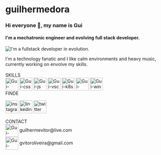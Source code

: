 # guilhermedora
### Hi everyone 👋, my name is Gui
#### I'm a mechatronic engineer and evolving full stack developer.
![I'm a fullstack developer in evolution.](https://64.media.tumblr.com/eeed5de8c485d326f2218c31743c52a6/6530495f168d34a1-0b/s540x810/282a24388b5861d794f050b1a0f409eedb83c8d7.jpg)
<div style="display: inline-block;"> 
I'm a technology fanatic and I like calm environments and heavy music, currently working on envolve my skills. 
<br>
<br>
SKILLS
<br>
<img align="center" alt="Gui-html" height="40" src="https://user-images.githubusercontent.com/103836216/164468896-81a36c76-ab2e-4a21-a3b1-be2cca843e68.png" />
<img align="center" alt="Gui-css" height="40" src="https://user-images.githubusercontent.com/103836216/164469302-1fa2710c-4915-49a6-be39-1a3d6fc8a763.png" />
<img align="center" alt="Gui-js" height="40" src="https://user-images.githubusercontent.com/103836216/164469558-3b45ab8d-2ab0-40f0-887c-2aa22c84c771.png" />
<img align="center" alt="Gui-vsc" height="40" src="https://user-images.githubusercontent.com/103836216/164471099-ef2d9cde-5791-4e92-94eb-4369289a3b9d.png" />  
<img align="center" alt="Gui-k8s" height="40" src="https://user-images.githubusercontent.com/103836216/164469858-3e68177c-671b-4962-bb88-17e734734c26.png" />
<img align="center" alt="Gui-linux" height="40" src="https://user-images.githubusercontent.com/103836216/164470406-141f2036-2330-41d2-bc84-3ccdc25479b7.png" />
<img align="center" alt="Gui-win" height="40" src="https://user-images.githubusercontent.com/103836216/164470554-3a93df32-476b-46ad-b3b9-bf826c778a41.png" />
</div>
<br>
FINDE
<br>

[<img src='https://user-images.githubusercontent.com/103836216/164468234-a1144764-c1d4-4c8b-9ec2-4f3374d9afdd.png' alt='instagram' height='40'>](https://www.instagram.com/guilhermedora/)  [<img src='https://user-images.githubusercontent.com/103836216/164467803-2f9ccfb4-7b33-42ba-a288-37207ca63981.png' alt='linkedin' height='40'>](https://www.linkedin.com/in/guilherme-de-oliveira-94708a42/)  [<img src='https://user-images.githubusercontent.com/103836216/164468596-413559c0-3fdc-41f6-8e52-cfe00205875d.png' alt='twitter' height='40'>](https://twitter.com/GuilhermDora)

CONTACT
<br>
<img align="center" alt="Gui-hotmail" height="40" src="https://user-images.githubusercontent.com/103836216/164474186-a174ec5a-2e88-43a9-acf0-234f39f2e959.png" />
guilhermevitor<span>@live.com
<br>
<img align="center" alt="Gui-gmail" height="40" src="https://user-images.githubusercontent.com/103836216/164476140-fff83a8b-cac3-4edf-ab0a-52125d1f9bc5.png" />
gvitoroliveira<span>@gmail.com
<br>
